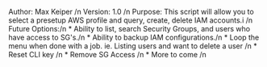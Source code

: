  Author: Max Keiper /n
 Version: 1.0 /n
 Purpose: This script will allow you to select a presetup AWS profile and query, create, delete IAM accounts.i /n
 Future Options:/n
	* Ability to list, search Security Groups, and users who have access to SG's./n
	* Ability to backup IAM configurations./n
	* Loop the menu when done with a job. ie. Listing users and want to delete a user /n
	* Reset CLI key /n
	* Remove SG Access /n
	* More to come /n
